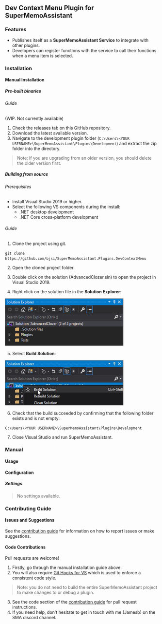 ## Dev Context Menu Plugin for SuperMemoAssistant

### Features

- Publishes itself as a **SuperMemoAssistant Service** to integrate with other plugins.
- Developers can register functions with the service to call their functions when a menu item is selected.

### Installation

#### Manual Installation

##### Pre-built binaries
###### Guide

(WIP. Not currently available)

1. Check the releases tab on this GitHub repository.
2. Download the latest available version.
3. Navigate to the development plugin folder (`C:\Users\<YOUR USERNAME>\SuperMemoAssistant\Plugins\Development`) and extract the zip folder into the directory.
  > Note: If you are upgrading from an older version, you should delete the older version first.

##### Building from source
###### Prerequisites

- Install Visual Studio 2019 or higher.
- Select the following  VS components during the install:
  + .NET desktop development
  + .NET Core cross-platform development

###### Guide

1. Clone the project using git.

  `git clone https://github.com/bjsi/SuperMemoAssistant.Plugins.DevContextMenu`

2. Open the cloned project folder.

3. Double click on the solution (AdvancedClozer.sln) to open the project in Visual Studio 2019.

4. Right click on the solution file in the **Solution Explorer**:

![Image of Solution Explorer](https://github.com/bjsi/docs/blob/master/SMA/plugins/images/solution-explorer.png)

5. Select **Build Solution**:

![Image of Build Solution Option](https://github.com/bjsi/docs/blob/master/SMA/plugins/images/build-solution.jpg)

6. Check that the build succeeded by confirming that the following folder exists and is not empty:

`C:\Users\<YOUR USERNAME>\SuperMemoAssistant\Plugins\Development`

7. Close Visual Studio and run SuperMemoAssistant.

### Manual

#### Usage

#### Configuration

##### Settings

> No settings available.

### Contributing Guide

#### Issues and Suggestions

See the [contribution guide](https://github.com/bjsi/docs/blob/master/SMA/plugins/CONTRIBUTING.md) for information on how to report issues or make suggestions.

#### Code Contributions

Pull requests are welcome!

1. Firstly, go through the manual installation guide above.
2. You will also require [Git Hooks for VS](https://marketplace.visualstudio.com/items?itemName=AlexisIncogito.VisualStudio-Git-Hooks) which is used to enforce a consistent code style.
> Note: you do not need to build the entire SuperMemoAssistant project to make changes to or debug a plugin.
3. See the code section of the [contribution guide](https://github.com/bjsi/docs/blob/master/SMA/plugins/CONTRIBUTING.md) for pull request instructions.
4. If you need help, don't hesitate to get in touch with me (Jamesb) on the SMA discord channel.
